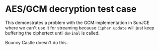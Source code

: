 # AES/GCM decryption test case 

This demonstrates a problem with the GCM implementation in SunJCE where we can't use it for streaming
because `Cipher.update` will just keep buffering the ciphertext until `doFinal` is called.

Bouncy Castle doesn't do this.